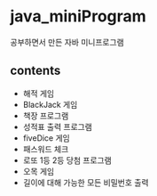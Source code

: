 # java_miniProgram
공부하면서 만든 자바 미니프로그램
## contents
- 해적 게임
- BlackJack 게임
- 책장 프로그램
- 성적표 출력 프로그램
- fiveDice 게임
- 패스워드 체크
- 로또 1등 2등 당첨 프로그램
- 오목 게임
- 길이에 대해 가능한 모든 비밀번호 출력

